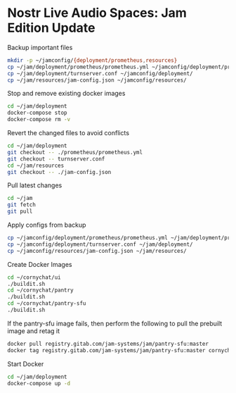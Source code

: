 # Nostr Live Audio Spaces: Jam Edition Update

Backup important files

```sh
mkdir -p ~/jamconfig/{deployment/prometheus,resources}
cp ~/jam/deployment/prometheus/prometheus.yml ~/jamconfig/deployment/prometheus/
cp ~/jam/deployment/turnserver.conf ~/jamconfig/deployment/
cp ~/jam/resources/jam-config.json ~/jamconfig/resources/
```

Stop and remove existing docker images

```sh
cd ~/jam/deployment
docker-compose stop
docker-compose rm -v
```

Revert the changed files to avoid conflicts

```sh
cd ~/jam/deployment
git checkout -- ./prometheus/prometheus.yml
git checkout -- turnserver.conf
cd ~/jam/resources
git checkout -- ./jam-config.json
```

Pull latest changes

```sh
cd ~/jam
git fetch
git pull
```

Apply configs from backup

```sh
cp ~/jamconfig/deployment/prometheus/prometheus.yml ~/jam/deployment/prometheus/
cp ~/jamconfig/deployment/turnserver.conf ~/jam/deployment/
cp ~/jamconfig/resources/jam-config.json ~/jam/resources/
```

Create Docker Images

```sh
cd ~/cornychat/ui
./buildit.sh
cd ~/cornychat/pantry
./buildit.sh
cd ~/cornychat/pantry-sfu
./buildit.sh
```

If the pantry-sfu image fails, then perform the following to pull the prebuilt image and retag it

```sh
docker pull registry.gitab.com/jam-systems/jam/pantry-sfu:master
docker tag registry.gitab.com/jam-systems/jam/pantry-sfu:master cornychat/pantry-sfu:stable
```

Start Docker

```sh
cd ~/jam/deployment
docker-compose up -d
```

